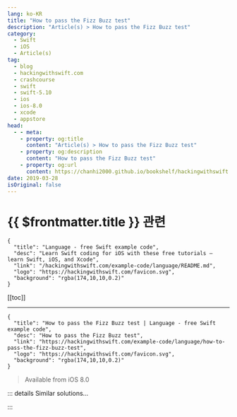 ```yaml
---
lang: ko-KR
title: "How to pass the Fizz Buzz test"
description: "Article(s) > How to pass the Fizz Buzz test"
category:
  - Swift
  - iOS
  - Article(s)
tag: 
  - blog
  - hackingwithswift.com
  - crashcourse
  - swift
  - swift-5.10
  - ios
  - ios-8.0
  - xcode
  - appstore
head:
  - - meta:
    - property: og:title
      content: "Article(s) > How to pass the Fizz Buzz test"
    - property: og:description
      content: "How to pass the Fizz Buzz test"
    - property: og:url
      content: https://chanhi2000.github.io/bookshelf/hackingwithswift.com/example-code/language/how-to-pass-the-fizz-buzz-test.html
date: 2019-03-28
isOriginal: false
---
```


# {{ $frontmatter.title }} 관련

```component VPCard
{
  "title": "Language - free Swift example code",
  "desc": "Learn Swift coding for iOS with these free tutorials – learn Swift, iOS, and Xcode",
  "link": "/hackingwithswift.com/example-code/language/README.md",
  "logo": "https://hackingwithswift.com/favicon.svg",
  "background": "rgba(174,10,10,0.2)"
}
```

[[toc]]

---

```component VPCard
{
  "title": "How to pass the Fizz Buzz test | Language - free Swift example code",
  "desc": "How to pass the Fizz Buzz test",
  "link": "https://hackingwithswift.com/example-code/language/how-to-pass-the-fizz-buzz-test",
  "logo": "https://hackingwithswift.com/favicon.svg",
  "background": "rgba(174,10,10,0.2)"
}
```

> Available from iOS 8.0

<!-- TODO: 작성 -->

<!-- 
The Fizz Buzz test is a simple coding test used in some coding interviews. It’s not designed to be hard, in fact quite the opposite – it’s designed to be easy enough that most folks can solve it without feeling too pressured.

To pass the test you must write a function that accepts an integer and returns a string. Which string to return depends on the input number:

- If the integer is evenly divisible by three, it should return “Fizz”.
<li>If the integer is evenly divisible by five, it should return “Buzz”. 
<li>If the integer is evenly divisible by three *and* five, it should return “Fizz Buzz”. 
<li>Otherwise it should return the string form of the input number.

There are lots of ways this can be solved in Swift, but I think one of the most interesting is to use tuples like this:

```swift
func fizzbuzz(number: Int) -> String {
    switch (number % 3 == 0, number % 5 == 0) {
    case (true, false):
        return "Fizz"
    case (false, true):
        return "Buzz"
    case (true, true):
        return "FizzBuzz"
    case (false, false):
        return String(number)
    }
}

print(fizzbuzz(number: 15))
```

This approach breaks down a large input space – any number – into simple combinations of true and false, and we then use tuple pattern matching in the case statements to select the correct output.

-->

::: details Similar solutions…

<!--
/example-code/system/how-to-pass-data-between-two-view-controllers">How to pass data between two view controllers 
/example-code/testing/how-to-do-conditional-test-tear-down-using-addteardownblock">How to do conditional test tear down using addTeardownBlock() 
/example-code/testing/how-to-test-throwing-functions">How to test throwing functions 
/example-code/testing/how-to-test-asynchronous-functions-using-expectation">How to test asynchronous functions using expectation() 
/example-code/strings/how-to-test-localization-by-setting-a-debug-locale-and-double-length-pseudolanguage">How to test localization by setting a debug locale and double length pseudolanguage</a>
-->

:::

